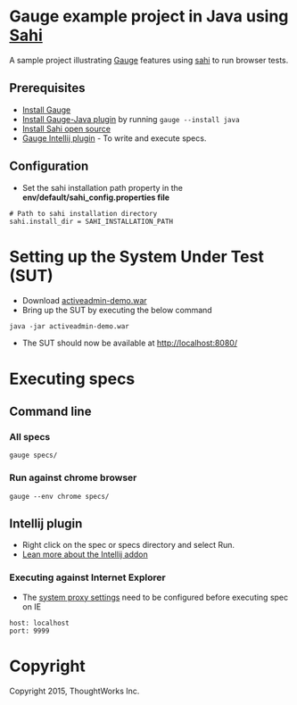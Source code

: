 # Gauge example project in Java using [Sahi](http://sahipro.com/sahi-open-source/)
A sample project illustrating [Gauge](http://getgauge.io) features using [sahi](http://sahipro.com/sahi-open-source) to run browser tests.

## Prerequisites
- [Install Gauge](http://getgauge.io/get-started/index.html)
- [Install Gauge-Java plugin](http://getgauge.io/documentation/user/current/installations/install_plugins.html) by running ```gauge --install java```
- [Install Sahi open source](http://sahi.sourceforge.net/install.html)
- [Gauge Intellij plugin](http://getgauge.io/documentation/user/current/ide_support/intellij_idea.html) - To write and execute specs.

## Configuration
- Set the sahi installation path property in the **env/default/sahi_config.properties file**

````
# Path to sahi installation directory
sahi.install_dir = SAHI_INSTALLATION_PATH
````

# Setting up the System Under Test (SUT)

* Download [activeadmin-demo.war](https://bintray.com/artifact/download/gauge/activeadmin-demo/activeadmin-demo.war)
* Bring up the SUT by executing the below command
```
java -jar activeadmin-demo.war
```
* The SUT should now be available at [http://localhost:8080/](http://localhost:8080)


# Executing specs

## Command line
### All specs
````
gauge specs/
````

### Run against chrome browser
````
gauge --env chrome specs/
````
## Intellij plugin
* Right click on the spec or specs directory and select Run.
* [Lean more about the Intellij addon](http://getgauge.io/documentation/user/current/ide_support/features.html#execution)

### Executing against Internet Explorer
- The [system proxy settings](http://windows.microsoft.com/en-in/windows/change-internet-explorer-proxy-server-settings#1TC=windows-7) need to be configured before executing spec on IE

````
host: localhost
port: 9999
````

# Copyright
Copyright 2015, ThoughtWorks Inc.
